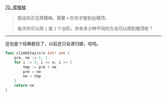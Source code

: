 [70. 爬楼梯](https://leetcode.cn/problems/climbing-stairs/)

> 假设你正在爬楼梯。需要 `n` 阶你才能到达楼顶。
>
> 每次你可以爬 `1` 或 `2` 个台阶。你有多少种不同的方法可以爬到楼顶呢？

----

这也是个经典题目了，以前还只会递归做，哈哈。

```go
func climbStairs(n int) int {
    pre, ne := 1, 1
    for i := 2; i <= n; i ++ {
        tmp := pre + ne
        pre = ne
        ne = tmp
    }
    return ne
}
```

